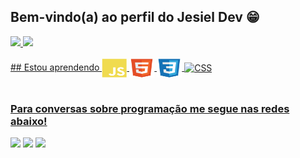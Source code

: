 ## Bem-vindo(a) ao perfil do Jesiel Dev 😁

 <div>
   <a href="https://github.com/JesielDevz">
   <img height="180em" src="https://github-readme-stats.vercel.app/api?username=JesielDevz&show_icons=true&theme=cobalt2&include_all_commits=true&count_private=true"/>
   <img height="180em" src="https://github-readme-stats.vercel.app/api/top-langs/?username=JesielDevz&layout=compact&langs_count=6&theme=cobalt2"/>
</div>

<div style="display: inline_block"><br>
 ## Estou aprendendo
  <img align="center" alt="Js" height="30" width="40" src="https://raw.githubusercontent.com/devicons/devicon/master/icons/javascript/javascript-plain.svg">
  <img align="center" alt="HTML" height="30" width="40" src="https://raw.githubusercontent.com/devicons/devicon/master/icons/html5/html5-original.svg">
  <img align="center" alt="CSS" height="30" width="40" src="https://raw.githubusercontent.com/devicons/devicon/master/icons/css3/css3-original.svg">
  <img align="center" alt="CSS" height="30" width="40" src="https://cdn.jsdelivr.net/gh/devicons/devicon@latest/icons/python/python-original.svg" />         
</div>
 
<br>
 
### Para conversas sobre programação me segue nas redes abaixo!
 
<div> 
  <a href="https://instagram.com/jesiel.slc" target="_blank"><img src="https://img.shields.io/badge/-Instagram-%23E4405F?style=for-the-badge&logo=instagram&logoColor=white" target="_blank"></a>
  <a href = "mailto:jesieldev@gmail.com"><img src="https://img.shields.io/badge/-Gmail-%23333?style=for-the-badge&logo=gmail&logoColor=white" target="_blank"></a>
  <a href="www.linkedin.com/in/jesiel-silva-1a042b301/" target="_blank"><img src="https://img.shields.io/badge/-LinkedIn-%230077B5?style=for-the-badge&logo=linkedin&logoColor=white" target="_blank"></a>
</div>
